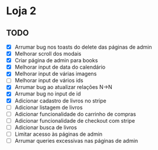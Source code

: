 # Loja 2

## TODO

-   [x] Arrumar bug nos toasts do delete das páginas de admin
-   [x] Melhorar scroll dos modais
-   [x] Criar página de admin para books
-   [x] Melhorar input de data do calendário
-   [x] Melhorar input de várias imagens
-   [ ] Melhorar input de vários ids
-   [x] Arrumar bug ao atualizar relações N->N
-   [x] Arrumar bug no input de id
-   [x] Adicionar cadastro de livros no stripe
-   [ ] Adicionar listagem de livros
-   [ ] Adicionar funcionalidade do carrinho de compras
-   [ ] Adicionar funcionalidade de checkout com stripe
-   [ ] Adicionar busca de livros
-   [ ] Limitar acesso às páginas de admin
-   [ ] Arrumar queries excessivas nas páginas de admin
